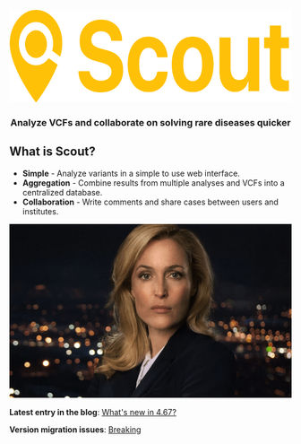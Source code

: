 <p align="center">
	<a href="https://clinical-genomics.github.io/scout">
		<img height="165" width="637" src="img/logo-display.png">
	</a>
	<h3 align="center">Analyze VCFs and collaborate on solving rare diseases quicker</h3>
</p>

## What is Scout?

- **Simple** - Analyze variants in a simple to use web interface.
- **Aggregation** - Combine results from multiple analyses and VCFs into a centralized database.
- **Collaboration** - Write comments and share cases between users and institutes.

![v4](img/v4.png)

**Latest entry in the blog**: [What's new in 4.67?](blog/new-4.67.md)

**Version migration issues**: [Breaking](admin-guide/breaking.md)
